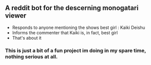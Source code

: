 ## A reddit bot for the descerning monogatari viewer

- Responds to anyone mentioning the shows best girl : Kaiki Deishu
- Informs the commenter that Kaiki is, in fact, best girl
- That's about it


### This is just a bit of a fun project im doing in my spare time, nothing serious at all.